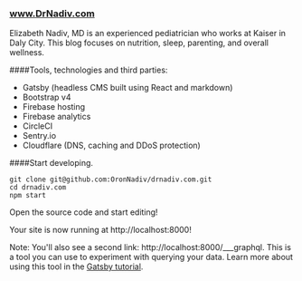 ### www.DrNadiv.com

Elizabeth Nadiv, MD is an experienced pediatrician who works at Kaiser in Daly City. This blog focuses on nutrition, sleep, parenting, and overall wellness.

####Tools, technologies and third parties:
* Gatsby (headless CMS built using React and markdown)
* Bootstrap v4
* Firebase hosting
* Firebase analytics
* CircleCI
* Sentry.io
* Cloudflare (DNS, caching and DDoS protection)

####Start developing.
```
git clone git@github.com:OronNadiv/drnadiv.com.git
cd drnadiv.com
npm start
```

Open the source code and start editing!

Your site is now running at http://localhost:8000!

Note: You'll also see a second link: http://localhost:8000/___graphql. This is a tool you can use to experiment with querying your data. Learn more about using this tool in the [Gatsby tutorial](https://www.gatsbyjs.org/tutorial/part-five/#introducing-graphiql).
